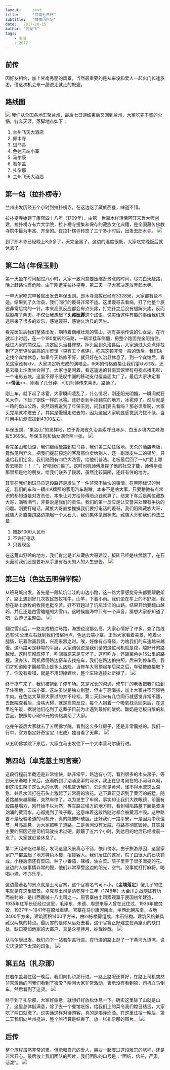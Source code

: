 ```yaml
---
layout:     post
title:      "甘南七日行"
subtitle:   "甘南历险记" 
date:   2017-10-15
author: "武龙飞"
tags:
    - 生活 
    - 2017
---
```

## 前传
因好友相约，加上甘南秀丽的风景，当然最重要的是从来没和爱人一起出门长途旅游。借这次机会来一趟说走就走的旅途。

## 路线图 
![](/img/in-post/2017-10-15-甘南行/1.png)
我们从全国各地汇聚兰州，最后七日游结束后又回到兰州，大家吃完丰盛的火锅，各奔天涯。落脚地点如下：
1. 兰州飞天大酒店
2. 郎木寺
3. 斑马县
4. 色达云端小寨
5. 马尔康
6. 若尔盖
7. 扎尕那
8. 兰州飞天大酒店

## 第一站（拉扑楞寺）
兰州出发历经五个小时到拉扑楞寺，在这边吃了藏族西餐，味道不错。

拉扑楞寺始建于康熙四十八年（1709年），由第一世嘉木样活佛阿旺宋哲大师创建，拉扑楞寺有六大学院，拉卜楞寺搜集和保存的藏族文化典籍，是全国藏传佛教寺院中最为丰富、齐全的。在拉扑楞寺转悠了三个多小时后，出发去郎木寺。
![](/img/in-post/2017-10-15-甘南行/2.jpg)

到了郎木寺已经晚上8点多了，天完全黑了。这边的温度很低，大家吃完晚饭后就休息了。

## 第二站 (年保玉则)
第一天坐车时间超过八小时，大家一致同意要压缩逛景点的时间，尽力白天赶路，晚上赶路怕有危险。由于刚逛完拉扑楞寺，第二天一早大家决定放弃郎木寺。

一早大家吃完早餐就出发去年保玉则。郎木寺海拔已经有3328米，大家都有些不适。结果到了久治县，我们同行的璇哥非常不适。这里璇哥去看病，打了他整个旅途非常后悔的一针。本来高原反应都会有点头疼，打完针之后没有缓解头疼，反而屁股疼了两天。不仅让我想起了**头疼医脚**这个成语，说实话这件有趣的事给我们旅途带来了很多的欢乐，感谢璇哥，感谢久治县的医生。

看完医生后我们整装出发，期待着巍峨壮观的雪山，拥有美丽传说的仙女湖。在行驶半小时后，在一个180度转的马路，一辆半挂车侧翻，把整个路面完全阻挡住。经过大家的商议后，决定回久治县修整。掉头回到久治县后，大家通过大众点评找到了这里评价最高的川菜馆（只有五个点评）。吃完这顿非常一般的饭后，我们决定找个宾馆休息，如果今天路修不好，就只好在久治县休息了。到一个宾馆后，看见这家还有ktv，大家决定听志成的演唱会。666的价格直接让我们望ktv兴叹，还是去楼上沙发坐会得了。大家也是闲着，看这遥远的甘南宾馆里有电视点播电影，一个电影五块。这里不得不感叹中国的移动支付覆盖面太广了。最后大家决定看<<**情圣**>>，刚看了几分钟，司机师傅传来喜讯，路通了。

刚上车，就下起了冰雹，大家瞬间凌乱了，什么情况，刚还阳光明媚，一瞬间就狂风大作，下起了钢珠一样的冰雹。还好走到半挂翻车的地方，冰雹停了。然后就是一路的盘山公路，突然司机说到了年保玉则，问我们要去看吗？那必须看啊，大家买完票就冲进去了。其实是慢慢走进去的，因为这里大家明显感觉到海拔不低，当时用手机测海拔到4300左右。

年保玉则，“果洛山”的发祥地，位于青海省久治县索呼日麻乡、白玉乡境内主峰海拔5369米。年保玉则和仙女湖合照一张。
![](/img/in-post/2017-10-15-甘南行/3.jpg)

看完圣山和仙湖，我们继续赶路到斑马县，我们第二站住宿地。天杀的酒店老板，竟然见利弃义，把我们提前预定的客房高价卖给别人，还一副泼皮牛二的架势，只退给我们定金，我们随团有四位大法官，给他们普法。老板最后回了一句“爱上哪告去哪告！！！”，好吧我们输了。这时司机师傅发挥了他的社交才能，师傅毕竟那里都是他的朋友。给我们联系了民居，虽然比较简陋，还好有住的地方。

其实在我们到斑马县这段路还是发生了一件非常不愉快的事情，在黑圈标识的附近，我们的车和一辆川A牌照的家用汽车剐蹭。本来不是啥大事，只要稍微有点常识的都知道是对方责任，本来让对方给师傅赔点钱就算了。结果下车后是两位藏族大哥，满嘴酒气，非要说是我们的责任。我们的第一反应是让交警来处理有争执的问题。刚要打电话，藏族大哥直接推搡我们要打电话的璇哥。我们阻隔藏族大哥，藏族大哥直接跑路边抱起一个大石头，我们集体蒙圈状态。藏族大哥和我们约法三章：
1. 赔款1000人民币
2. 不许打电话
3. 只要现金

在这荒山野岭的地方，我们肯定是听从藏族大哥建议，板砖已经是核武器了，在石头面前我们还是要听从手里有石头的人的人生忠告。
![](/img/in-post/2017-10-15-甘南行/4.png)
## 第三站（色达五明佛学院）
从班马城出发，首先是一段坑坑洼洼的山边小路，这一路大家感觉骨头都要颠散架了。路上遇到好几次牧民放牧牦牛，山羊，下着小雨。我们坐在车上的不舒服，我想在路上放牧的牧民也挺辛苦。好不容趟过了坑坑洼洼的山路，结果开始要翻山越岭，并且还是白雪皑皑的大雪山。这时候脑海中只有一个声音，猜想大家都知道了吧，西游记主题曲。
![](/img/in-post/2017-10-15-甘南行/5.png)

翻过雪山后，一路变成柏油马路，海拔也没那么高。大家心情好了许多。查了路线还有50公里左右就到我们借宿地点，色达云端小寨。正当大家看着美景，吃着火腿肠，玩着你画我猜，兴高采烈之时。唉，好像有点奇怪，为啥我们的车速越来越慢。这马路可是非常的平展，大家调侃说是我们请的这位司机就是稳，越好开的路越慢。这时车彻底停了，咋回事原来是车坏了。这可咋办，还距离色达15公里的路程。没办法，司机师傅路边搭车去找拖车，我们在路边拍拍照。后来到停车场，我们才知道刚才翻越雪山是多么凶险，当修车大哥顶起车后梁之后，车轱辘直接取下了。你没有看错，就是不用卸掉螺丝，整个车轮连接处断掉了。
![](/img/in-post/2017-10-15-甘南行/6.png)

终于拖车来了，我们被拖到了停车场。又是冗长的沟通，修车厂的老板把我们拉到了住宿地，云端小寨。这站虽说是独立别墅，但由于高海拔，加上大家并不习惯牦牛肉。在色达大草原大家过的并不轻松。第二天起来有几位同行就感觉非常不适，去医院查看后，没啥大碍，就是高原反应，每个人抱着一个吸氧枕头回来后，在这里吃午饭，据说他们吃到了这辈子目前为止遇到最好的酸奶。酸奶是老板自酿的私尝品，按照每小碗10元的价格卖给了大家。

吃完午饭后大家就去了五明佛学院，看到这么多红房子，还是非常震撼的。我们一行中，官方指定好奇宝宝（志成）独自看了天葬。
![](/img/in-post/2017-10-15-甘南行/7.png)

从五明佛学院下来后，大家立马出发往下一个大本营马尔康行进。

## 第四站（卓克基土司官寨）
这段行程前半截还是非常愉快，路非常平，路边有小河，看到很多的木头房子。等到天渐渐暗下来后，逐渐听到了汹涌澎湃的河水，我正在思考刚在的小河可以啊，到这段汇聚了这么大的水势。司机告诉我们，旁边就是黄河，怪不得水流这么湍急，并且水流打在石头上激起了非常高的浪花。这下真正见识到了黄河的威猛。随着路越来越颠簸，突然车停了。以为发生了车祸，事实却让我们大跌眼镜，前面有段路基塌方，刚开始不以为然，等车路过塌方的地方时，看到塌陷路基下面是波涛汹涌的黄河水。心都提到了嗓子眼，这意味着这段路随时都会被黄河冲毁。这种路要不是经验老道的司机开，真的能被吓破胆。还好我们一路平安，一是因为中秋佳节，月亮高悬，为大家照明了道路。二是黄河没有发威，将路基彻底毁掉。其实最主要的原因还是司机驾驶技术过硬。颠簸了五六个小时，到达目的地后已经凌晨一点了。大家就赶紧休息了。

第二天起来吃过早饭，发现这里风景真心不错，依山傍水。由于旅游原因，这里家家户户都盖起了地方特色木楼，招揽客人。我们居住的这家，院子由很大的石块铺成。小楼后面还有菜园，种了小番茄，辣椒，油白菜。院子里养了很多漂亮的花。这边的人做事情非常的慢，他们非常享受这边的阳光，空气。没事就打打麻将，喝喝小酒，不亦乐乎。

这边最著名的景点就是土司官寨，这个官寨名气可不小，《**尘埃落定**》傻儿子的住宅就是在这里取景。卓克基土司是清乾隆十三年（1748年）大金川之战随征有功而被封的，是川西嘉绒十八土司之一。原官寨由土司索观瀛于民国初年建造，1935年红军长征经过这里，毛泽东、朱德、周恩来等人曾在此住过，1936年被焚毁，1937年～1941年在原址重建。官寨在马尔康河南岸，坐西北朝东南，占地3400平方米，建筑面积1400平方米，由四栋楼房组成，木石结构。建筑风格兼具藏汉两族的特点。最厉害的是你从远处去看，这个官寨正好建立在两座山的缺口处，缺口宛如他家的大窗户，真是众星捧月，妙哉妙哉。
![](/img/in-post/2017-10-15-甘南行/8.png)

从马尔康出发，我们向下一站若尔盖行进。在行进的路上逛了一下黄河九道湾，说实话没留下太深的印象。
![](/img/in-post/2017-10-15-甘南行/9.png)

## 第五站（扎尕那）
在若尔盖县住宿一晚后，我们向扎尕那行进。一路上路况还算好，在路上司机突然非常激动的问我们看到了狼没？瞬间大家非常激动，表示没有看到狼，司机立马倒车，然后看到了这货。
![](/img/in-post/2017-10-15-甘南行/10.jpg)

终于到了扎尕那，大家好疲惫，就想好好放松休息一下。确实这里除了山就是山了，这里总体挺满意，除了去一个餐馆吃饭，给我们上的菜令我们瞠目结舌，大家吃了两口就撤了。说实话这样对待游客，真的是竭泽而渔。在这里住宿一晚后，第二天我们向兰州挺进，整个旅行算是结束了。放一张扎尕那的图片。
![](/img/in-post/2017-10-15-甘南行/11.png)

## 后传
整个旅程虽然非常的累。但能和自己的爱人，朋友一起度过这段难忘的旅程，还是非常开心。最后放上我们团队的照片，我们团队的口号是：“团结，信任，严肃，活泼”。
![](/img/in-post/2017-10-15-甘南行/12.jpg)